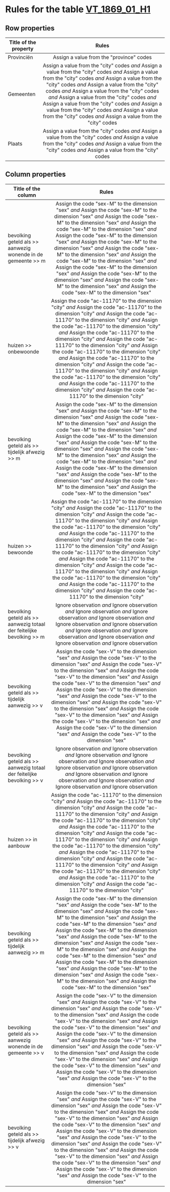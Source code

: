 # Rules for the table [VT_1869_01_H1](https://github.com/cgueret/DataDump/blob/master/xls-marked/VT_1869_01_H1_marked.xls?raw=true)
## Row properties
| Title of the property | Rules |
| --------------------- |:-----:|
| Provinciën  | Assign a value from the "province" codes |
| Gemeenten | Assign a value from the "city" codes *and* Assign a value from the "city" codes *and* Assign a value from the "city" codes *and* Assign a value from the "city" codes *and* Assign a value from the "city" codes *and* Assign a value from the "city" codes *and* Assign a value from the "city" codes *and* Assign a value from the "city" codes *and* Assign a value from the "city" codes *and* Assign a value from the "city" codes *and* Assign a value from the "city" codes |
| Plaats | Assign a value from the "city" codes *and* Assign a value from the "city" codes *and* Assign a value from the "city" codes *and* Assign a value from the "city" codes *and* Assign a value from the "city" codes |
## Column properties
| Title of the column | Rules |
| --------------------- |:-----:|
| bevolking geteld als >> aanwezig wonende in de gemeente >> m | Assign the code "sex-M" to the dimension "sex" *and* Assign the code "sex-M" to the dimension "sex" *and* Assign the code "sex-M" to the dimension "sex" *and* Assign the code "sex-M" to the dimension "sex" *and* Assign the code "sex-M" to the dimension "sex" *and* Assign the code "sex-M" to the dimension "sex" *and* Assign the code "sex-M" to the dimension "sex" *and* Assign the code "sex-M" to the dimension "sex" *and* Assign the code "sex-M" to the dimension "sex" *and* Assign the code "sex-M" to the dimension "sex" *and* Assign the code "sex-M" to the dimension "sex" *and* Assign the code "sex-M" to the dimension "sex" |
| huizen >> onbewoonde | Assign the code "ac-11170" to the dimension "city" *and* Assign the code "ac-11170" to the dimension "city" *and* Assign the code "ac-11170" to the dimension "city" *and* Assign the code "ac-11170" to the dimension "city" *and* Assign the code "ac-11170" to the dimension "city" *and* Assign the code "ac-11170" to the dimension "city" *and* Assign the code "ac-11170" to the dimension "city" *and* Assign the code "ac-11170" to the dimension "city" *and* Assign the code "ac-11170" to the dimension "city" *and* Assign the code "ac-11170" to the dimension "city" *and* Assign the code "ac-11170" to the dimension "city" *and* Assign the code "ac-11170" to the dimension "city" |
| bevolking geteld als >> tijdelijk afwezig >> m | Assign the code "sex-M" to the dimension "sex" *and* Assign the code "sex-M" to the dimension "sex" *and* Assign the code "sex-M" to the dimension "sex" *and* Assign the code "sex-M" to the dimension "sex" *and* Assign the code "sex-M" to the dimension "sex" *and* Assign the code "sex-M" to the dimension "sex" *and* Assign the code "sex-M" to the dimension "sex" *and* Assign the code "sex-M" to the dimension "sex" *and* Assign the code "sex-M" to the dimension "sex" *and* Assign the code "sex-M" to the dimension "sex" *and* Assign the code "sex-M" to the dimension "sex" *and* Assign the code "sex-M" to the dimension "sex" |
| huizen >> bewoonde | Assign the code "ac-11170" to the dimension "city" *and* Assign the code "ac-11170" to the dimension "city" *and* Assign the code "ac-11170" to the dimension "city" *and* Assign the code "ac-11170" to the dimension "city" *and* Assign the code "ac-11170" to the dimension "city" *and* Assign the code "ac-11170" to the dimension "city" *and* Assign the code "ac-11170" to the dimension "city" *and* Assign the code "ac-11170" to the dimension "city" *and* Assign the code "ac-11170" to the dimension "city" *and* Assign the code "ac-11170" to the dimension "city" *and* Assign the code "ac-11170" to the dimension "city" *and* Assign the code "ac-11170" to the dimension "city" |
| bevolking geteld als >> aanwezig totaal der feitelijke bevolking >> m | Ignore observation *and* Ignore observation *and* Ignore observation *and* Ignore observation *and* Ignore observation *and* Ignore observation *and* Ignore observation *and* Ignore observation *and* Ignore observation *and* Ignore observation *and* Ignore observation *and* Ignore observation |
| bevolking geteld als >> tijdelijk aanwezig >> v | Assign the code "sex-V" to the dimension "sex" *and* Assign the code "sex-V" to the dimension "sex" *and* Assign the code "sex-V" to the dimension "sex" *and* Assign the code "sex-V" to the dimension "sex" *and* Assign the code "sex-V" to the dimension "sex" *and* Assign the code "sex-V" to the dimension "sex" *and* Assign the code "sex-V" to the dimension "sex" *and* Assign the code "sex-V" to the dimension "sex" *and* Assign the code "sex-V" to the dimension "sex" *and* Assign the code "sex-V" to the dimension "sex" *and* Assign the code "sex-V" to the dimension "sex" *and* Assign the code "sex-V" to the dimension "sex" |
| bevolking geteld als >> aanwezig totaal der feitelijke bevolking >> v | Ignore observation *and* Ignore observation *and* Ignore observation *and* Ignore observation *and* Ignore observation *and* Ignore observation *and* Ignore observation *and* Ignore observation *and* Ignore observation *and* Ignore observation *and* Ignore observation *and* Ignore observation |
| huizen >> in aanbouw | Assign the code "ac-11170" to the dimension "city" *and* Assign the code "ac-11170" to the dimension "city" *and* Assign the code "ac-11170" to the dimension "city" *and* Assign the code "ac-11170" to the dimension "city" *and* Assign the code "ac-11170" to the dimension "city" *and* Assign the code "ac-11170" to the dimension "city" *and* Assign the code "ac-11170" to the dimension "city" *and* Assign the code "ac-11170" to the dimension "city" *and* Assign the code "ac-11170" to the dimension "city" *and* Assign the code "ac-11170" to the dimension "city" *and* Assign the code "ac-11170" to the dimension "city" *and* Assign the code "ac-11170" to the dimension "city" |
| bevolking geteld als >> tijdelijk aanwezig >> m | Assign the code "sex-M" to the dimension "sex" *and* Assign the code "sex-M" to the dimension "sex" *and* Assign the code "sex-M" to the dimension "sex" *and* Assign the code "sex-M" to the dimension "sex" *and* Assign the code "sex-M" to the dimension "sex" *and* Assign the code "sex-M" to the dimension "sex" *and* Assign the code "sex-M" to the dimension "sex" *and* Assign the code "sex-M" to the dimension "sex" *and* Assign the code "sex-M" to the dimension "sex" *and* Assign the code "sex-M" to the dimension "sex" *and* Assign the code "sex-M" to the dimension "sex" *and* Assign the code "sex-M" to the dimension "sex" |
| bevolking geteld als >> aanwezig wonende in de gemeente >> v | Assign the code "sex-V" to the dimension "sex" *and* Assign the code "sex-V" to the dimension "sex" *and* Assign the code "sex-V" to the dimension "sex" *and* Assign the code "sex-V" to the dimension "sex" *and* Assign the code "sex-V" to the dimension "sex" *and* Assign the code "sex-V" to the dimension "sex" *and* Assign the code "sex-V" to the dimension "sex" *and* Assign the code "sex-V" to the dimension "sex" *and* Assign the code "sex-V" to the dimension "sex" *and* Assign the code "sex-V" to the dimension "sex" *and* Assign the code "sex-V" to the dimension "sex" *and* Assign the code "sex-V" to the dimension "sex" |
| bevolking geteld als >> tijdelijk afwezig >> v | Assign the code "sex-V" to the dimension "sex" *and* Assign the code "sex-V" to the dimension "sex" *and* Assign the code "sex-V" to the dimension "sex" *and* Assign the code "sex-V" to the dimension "sex" *and* Assign the code "sex-V" to the dimension "sex" *and* Assign the code "sex-V" to the dimension "sex" *and* Assign the code "sex-V" to the dimension "sex" *and* Assign the code "sex-V" to the dimension "sex" *and* Assign the code "sex-V" to the dimension "sex" *and* Assign the code "sex-V" to the dimension "sex" *and* Assign the code "sex-V" to the dimension "sex" *and* Assign the code "sex-V" to the dimension "sex" |
